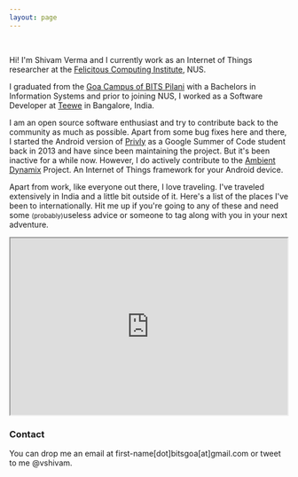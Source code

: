 ```yaml
---
layout: page
---
```


<p >
<div class="message" align="center">
	<a href="https://github.com/vshivam"> <i class="fa fa-github-alt fa-3x"></i></a> &nbsp; &nbsp;
	<a href="http://stackoverflow.com/users/1239966/shivam-verma"> <i class="fa fa-stack-overflow fa-3x"></i> </a> &nbsp; &nbsp;
	<a href="https://www.facebook.com/shivam.verma.2707"> <i class="fa fa-facebook fa-3x"></i></a> &nbsp; &nbsp;
	<a href="https://sg.linkedin.com/in/shivamverma"> <i class="fa fa-linkedin fa-3x"></i></a>&nbsp; &nbsp;
	<a href="https://twitter.com/vshivam"> <i class="fa fa-twitter fa-3x"></i></a>
</div>
</p>

Hi! I'm Shivam Verma and I currently work as an Internet of Things researcher at the [Felicitous Computing Institute](http://fci.comp.nus.edu.sg/), NUS.

I graduated from the [Goa Campus of BITS Pilani](https://en.wikipedia.org/wiki/Birla_Institute_of_Technology_and_Science,_Pilani_%E2%80%93_Goa_Campus) with a Bachelors in Information Systems and prior to joining NUS, I worked as a Software Developer at [Teewe](http://teewe.in/) in Bangalore, India.

I am an open source software enthusiast and try to contribute back to the community as much as possible. Apart from some bug fixes here and there, I started the Android version of [Privly](https://priv.ly/) as a Google Summer of Code student back in 2013 and have since been maintaining the project. But it's been inactive for a while now. However, I do actively contribute to the [Ambient Dynamix](http://ambientdynamix.org/) Project. An Internet of Things framework for your Android device.

Apart from work, like everyone out there, I love traveling. I've traveled extensively in India and a little bit outside of it. Here's a list of the places I've been to internationally. Hit me up if you're going to any of these and need some <small>(probably)</small>useless advice or someone to tag along with you in your next adventure. 

<iframe src="https://www.google.com/maps/d/embed?mid=zW38gweCTgWA.kFNiEcQ2r8DY" width="500" height="319"></iframe>

### Contact
You can drop me an email at first-name[dot]bitsgoa[at]gmail.com or tweet to me @vshivam.
